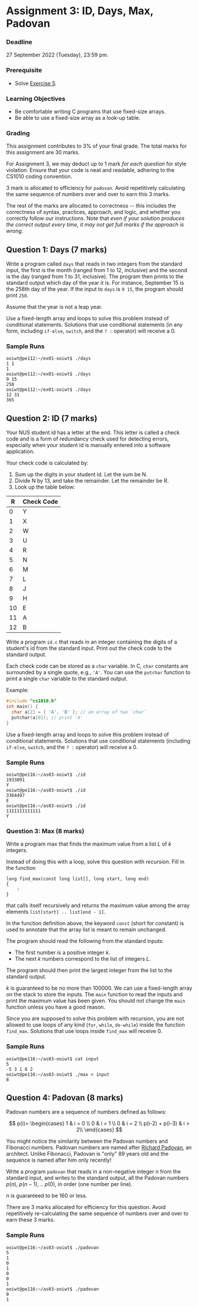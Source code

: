 # Assignment 3: ID, Days, Max, Padovan

### Deadline

27 September 2022 (Tuesday), 23:59 pm.

### Prerequisite

- Solve [Exercise 5](ex05.md).

### Learning Objectives

- Be comfortable writing C programs that use fixed-size arrays.
- Be able to use a fixed-size array as a look-up table.

### Grading

This assignment contributes to 3% of your final grade.  The total marks for this assignment are 30 marks.  

For Assignment 3, we may deduct up to 1 mark _for each question_ for style violation.  Ensure that your code is neat and readable, adhering to the CS1010 coding convention.

3 mark is allocated to efficiency for `padovan`.  Avoid repetitively calculating the same sequence of numbers over and over to earn this 3 marks.

The rest of the marks are allocated to correctness -- this includes the correctness of syntax, practices, approach, and logic, and whether you correctly follow our instructions.  Note that _even if your solution produces the correct output every time, it may not get full marks if the approach is wrong._


## Question 1: Days (7 marks)

Write a program called `days` that reads in two integers from the standard input, the first is the month (ranged from 1 to 12, inclusive) and the second is the day (ranged from 1 to 31, inclusive).  The program then prints to the standard output which day of the year it is.  For instance, September 15 is the 258th day of the year.  If the input to `days` is `9 15`, the program should print `258`.

Assume that the year is not a leap year.

Use a fixed-length array and loops to solve this problem instead of conditional statements.  Solutions that use conditional statements (in any form, including `if-else`, `switch`, and the `? :` operator) will receive a 0.

### Sample Runs
```
ooiwt@pe112:~/ex01-ooiwt$ ./days
1 1
1
ooiwt@pe112:~/ex01-ooiwt$ ./days
9 15
258
ooiwt@pe112:~/ex01-ooiwt$ ./days
12 31
365
```

## Question 2: ID (7 marks)

Your NUS student id has a letter at the end. This letter is called a check code and is a form of redundancy check used for detecting errors, especially when your student id is manually entered into a software application.

Your check code is calculated by:

1. Sum up the digits in your student id. Let the sum be N.
2. Divide N by 13, and take the remainder. Let the remainder
   be R.  
3. Look up the table below:

R  | Check Code
---|------------
0  | Y
1  | X
2  | W
3  | U
4  | R
5  | N
6  | M
7  | L
8  | J
9  | H
10 | E
11 | A
12 | B

Write a program `id.c` that reads in an integer containing the digits of a student's id from the standard input. Print out the check code to the standard output.

Each check code can be stored as a `char` variable.  In C, `char` constants are surrounded by a single quote, e.g., `'A'`.  You can use the `putchar` function to print a single `char` variable to the standard output.

Example:
```C
#include "cs1010.h"
int main() {
  char a[2] = { 'A', 'B' }; // an array of two `char`
  putchar(a[0]); // print 'A'
}
```

Use a fixed-length array and loops to solve this problem instead of conditional statements.  Solutions that use conditional statements (including `if-else`, `switch`, and the `? :` operator) will receive a 0.

### Sample Runs
```
ooiwt@pe116:~/as03-ooiwt$ ./id
1933091
Y
ooiwt@pe116:~/as03-ooiwt$ ./id
3364497
E
ooiwt@pe116:~/as03-ooiwt$ ./id
1111111111111
Y
```

### Question 3: Max (8 marks)

Write a program max that finds the maximum value from a list $L$ of $k$ integers.

Instead of doing this with a loop, solve this question with _recursion_.  Fill in the function

```
long find_max(const long list[], long start, long end)
{
	:
}
```

that calls itself recursively and returns the maximum value among the array elements `list[start] .. list[end - 1]`.  

In the function definition above, the keyword `const` (short for constant) is used to annotate that the array list is meant to remain unchanged.

The program should read the following from the standard inputs:

- The first number is a positive integer $k$.
- The next $k$ numbers correspond to the list of integers $L$.

The program should then print the largest integer from the list to the standard output.

$k$ is guaranteed to be no more than 100000.  We can use a fixed-length array on the stack to store the inputs.  The `main` function to read the inputs and print the maximum value has been given.  You should not change the `main` function unless you have a good reason.

Since you are supposed to solve this problem with recursion, you are not allowed to use loops of any kind (`for`, `while`, `do-while`) inside the function `find_max`.  Solutions that use loops inside `find_max` will receive 0.

### Sample Runs

```
ooiwt@pe116:~/as03-ooiwt$ cat input
5
-5 3 1 8 2
ooiwt@pe116:~/as03-ooiwt$ ./max < input
8
```


## Question 4: Padovan (8 marks)

Padovan numbers are a sequence of numbers defined as follows:

$$
p(i)=
\begin{cases}
1 & i = 0 \\
0 & i = 1 \\
0 & i = 2 \\
p(i-2) + p(i-3) & i > 2\\
\end{cases}
$$


You might notice the similarity between the Padovan numbers and Fibonacci numbers.  Padovan numbers are named after [Richard Padovan](https://en.wikipedia.org/wiki/Richard_Padovan), an architect.  Unlike Fibonacci, Padovan is "only" 89 years old and the sequence is named after him only recently!

Write a program `padovan` that reads in a non-negative integer $n$ from the standard input, and writes to the standard output, all the Padovan numbers $p(n)$, $p(n-1)$, .. $p(0)$, in order (one number per line).

$n$ is guaranteed to be 160 or less.

There are 3 marks allocated for efficiency for this question.  Avoid repetitively re-calculating the same sequence of numbers over and over to earn these 3 marks.

### Sample Runs

```
ooiwt@pe116:~/as03-ooiwt$ ./padovan
5
1
0
1
0
0
1
ooiwt@pe116:~/as03-ooiwt$ ./padovan
0
1
```

